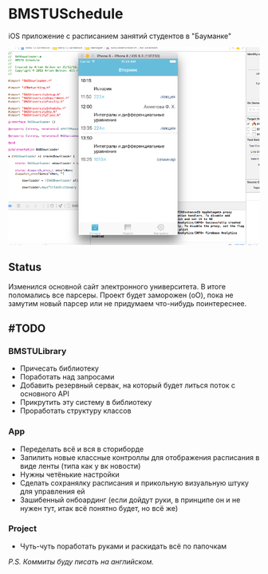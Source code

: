 # BMSTUSchedule

iOS приложение с расписанием занятий студентов в "Бауманке"

![ScreenShot](https://raw.githubusercontent.com/bestK1ngArthur/BMSTUSchedule/master/ScreenShot.png)

## Status

Изменился основной сайт электронного университета. В итоге поломались все парсеры. Проект будет заморожен (oO), пока не замутим новый парсер или не придумаем что-нибудь поинтереснее.

## #TODO

### BMSTULibrary

* Причесать библиотеку
* Поработать над запросами
* Добавить резервный сервак, на который будет литься поток с основного API
* Прикрутить эту систему в библиотеку
* Проработать структуру классов

### App

* Переделать всё и вся в сториборде
* Запилить новые классные контроллы для отображения расписания в виде ленты (типа как у вк новости)
* Нужны четёнькие настройки
* Сделать сохранялку расписания и прикольную визуальную штуку для управления ей
* Зашибенный онбоардинг (если дойдут руки, в принципе он и не нужен тут, итак всё понятно будет, но всё же)

### Project

* Чуть-чуть поработать руками и раскидать всё по папочкам

*P.S. Коммиты буду писать на английском.*

